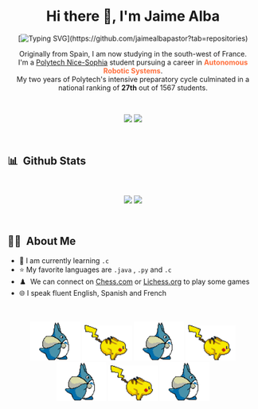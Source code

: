 <!-- COLOR PALETTE: https://colorhunt.co/palette/155263ff6f3cff9a3cffc93c
Background: 155263
Icons: FF6F3C
Icons: FF9A3C
Title: FFC93C
Text: e6eef0


-->

<h1 align="center"> Hi there 👋, I'm Jaime Alba</h1>

<!--- animated text, to copy, just replace the lines with your choice or visit https://readme-typing-svg.herokuapp.com --->

<div align="center">

[![Typing SVG](https://readme-typing-svg.herokuapp.com?size=32&duration=3000&color=FF6F3C&center=true&width=500&lines=Engineering+Student;Robotics+Specialization;Neural+Networks;)](https://github.com/jaimealbapastor?tab=repositories)

Originally from Spain, I am now studying in the south-west of France.  
I'm a [Polytech Nice-Sophia](https://polytech.univ-cotedazur.fr/) student pursuing a career in **<b style="color:#FF6F3C">Autonomous Robotic Systems</b>**.  
My two years of Polytech's intensive preparatory cycle culminated in a national ranking of **27th** out of 1567 students.

<br/>

<!-- https://github.com/durgeshsamariya/awesome-github-profile-readme-templates/blob/master/AVS1508.md -->
<p align="center">
<a href="https://www.linkedin.com/in/jaime-alba-7848121b5/"><img src="https://img.shields.io/badge/-Jaime%20Alba-0077B5?style=flat&logo=Linkedin&logoColor=white"/></a>
<a href="mailto:jalbapastor@gmail.com"><img src="https://img.shields.io/badge/-jalbapastor@gmail.com-D14836?style=flat&logo=Gmail&logoColor=white"/></a>
</p>

</div>

<br/>

## 📊 &nbsp;Github Stats

<br/>
<p align="center">
<img width="49.5%" src="https://github-readme-stats.vercel.app/api?username=jaimealbapastor&show_icons=true&bg_color=155263&title_color=FFC93C&text_color=e6eef0&icon_color=FF9A3C&hide_border=true" />
<img width="42%" src="https://github-readme-stats.vercel.app/api/top-langs/?username=jaimealbapastor&layout=compact&langs_count=6&bg_color=155263&title_color=FFC93C&text_color=e6eef0&hide_border=true" />
</p>
<br/>

## 👨‍🎓 &nbsp;About Me

- 🏫&nbsp;I am currently learning `.c`
- ⭐&nbsp;My favorite languages are `.java` , `.py` and `.c`
- ♟️&nbsp; We can connect on [Chess.com](https://www.chess.com/member/Surfer732) or [Lichess.org](https://lichess.org/@/Jaime_AP) to play some games
- 🌐&nbsp;I speak fluent English, Spanish and French

<br/>
<br/>

<div align="center">
<img src="images/totoro.gif" width="100">
<img src="images/pikachu.gif" width="100">
<img src="images/totoro.gif" width="100">
<img src="images/pikachu.gif" width="100">
<img src="images/totoro.gif" width="100">
<img src="images/pikachu.gif" width="100">
<img src="images/totoro.gif" width="100">
</div>
